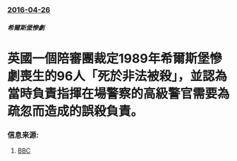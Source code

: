 ### [2016-04-26](/zh/news/2016/04/26/index.md)

##### 希爾斯堡慘劇
# 英國一個陪審團裁定1989年希爾斯堡慘劇喪生的96人「死於非法被殺」，並認為當時負責指揮在場警察的高級警官需要為疏忽而造成的誤殺負責。 




### 信息来源:

1. [BBC](http://www.bbc.com/news/uk-england-36138337)
